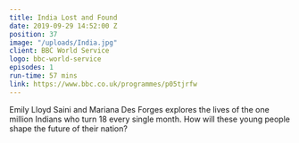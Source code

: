 ```yaml
---
title: India Lost and Found
date: 2019-09-29 14:52:00 Z
position: 37
image: "/uploads/India.jpg"
client: BBC World Service
logo: bbc-world-service
episodes: 1
run-time: 57 mins
link: https://www.bbc.co.uk/programmes/p05tjrfw
---
```


Emily Lloyd Saini and Mariana Des Forges explores the lives of the one million Indians who turn 18 every single month. How will these young people shape the future of their nation?
